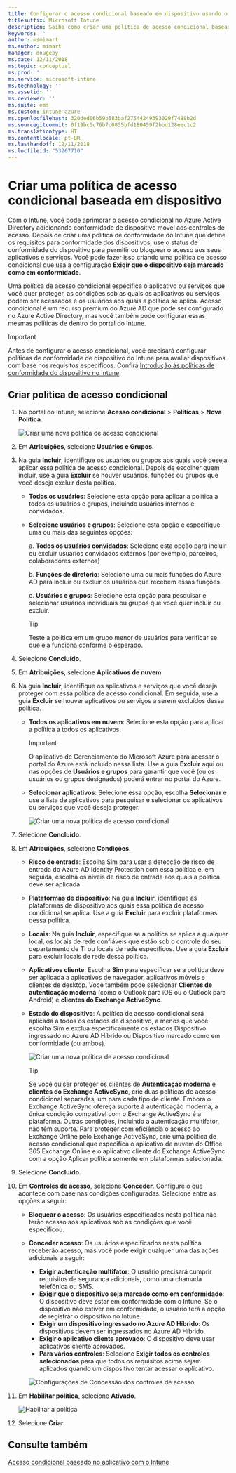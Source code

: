 ```yaml
---
title: Configurar o acesso condicional baseado em dispositivo usando o Intune
titlesuffix: Microsoft Intune
description: Saiba como criar uma política de acesso condicional baseada em dispositivo com base na conformidade de dispositivo do Microsoft Intune e no gerenciamento de aplicativo móvel.
keywords: ''
author: msmimart
ms.author: mimart
manager: dougeby
ms.date: 12/11/2018
ms.topic: conceptual
ms.prod: ''
ms.service: microsoft-intune
ms.technology: ''
ms.assetid: ''
ms.reviewer: ''
ms.suite: ems
ms.custom: intune-azure
ms.openlocfilehash: 320ded06b59b583baf27544249393029f7488b2d
ms.sourcegitcommit: 0f19bc5c76b7c0835bfd180459f2bbd128eec1c2
ms.translationtype: HT
ms.contentlocale: pt-BR
ms.lasthandoff: 12/11/2018
ms.locfileid: "53267710"
---
```

# <a name="create-a-device-based-conditional-access-policy"></a>Criar uma política de acesso condicional baseada em dispositivo

Com o Intune, você pode aprimorar o acesso condicional no Azure Active Directory adicionando conformidade de dispositivo móvel aos controles de acesso. Depois de criar uma política de conformidade do Intune que define os requisitos para conformidade dos dispositivos, use o status de conformidade do dispositivo para permitir ou bloquear o acesso aos seus aplicativos e serviços. Você pode fazer isso criando uma política de acesso condicional que usa a configuração **Exigir que o dispositivo seja marcado como em conformidade**. 

Uma política de acesso condicional especifica o aplicativo ou serviços que você quer proteger, as condições sob as quais os aplicativos ou serviços podem ser acessados e os usuários aos quais a política se aplica. Acesso condicional é um recurso premium do Azure AD que pode ser configurado no Azure Active Directory, mas você também pode configurar essas mesmas políticas de dentro do portal do Intune. 

> [!IMPORTANT]
> Antes de configurar o acesso condicional, você precisará configurar políticas de conformidade de dispositivo do Intune para avaliar dispositivos com base nos requisitos específicos. Confira [Introdução às políticas de conformidade do dispositivo no Intune](device-compliance-get-started.md).

## <a name="create-conditional-access-policy"></a>Criar política de acesso condicional

1.  No portal do Intune, selecione **Acesso condicional** > **Políticas** > **Nova Política**.
   
    ![Criar uma nova política de acesso condicional](media/create-conditional-access-intune/create-ca.png)
 
2.  Em **Atribuições**, selecione **Usuários e Grupos**. 
3.  Na guia **Incluir**, identifique os usuários ou grupos aos quais você deseja aplicar essa política de acesso condicional. Depois de escolher quem incluir, use a guia **Excluir** se houver usuários, funções ou grupos que você deseja excluir desta política.  
    - **Todos os usuários**: Selecione esta opção para aplicar a política a todos os usuários e grupos, incluindo usuários internos e convidados.
  
    - **Selecione usuários e grupos**: Selecione esta opção e especifique uma ou mais das seguintes opções:
  
      a. **Todos os usuários convidados**: Selecione esta opção para incluir ou excluir usuários convidados externos (por exemplo, parceiros, colaboradores externos)
       
      b. **Funções de diretório**: Selecione uma ou mais funções do Azure AD para incluir ou excluir os usuários que recebem essas funções.
      
      c. **Usuários e grupos**: Selecione esta opção para pesquisar e selecionar usuários individuais ou grupos que você quer incluir ou excluir.
     
       > [!TIP]  
       > Teste a política em um grupo menor de usuários para verificar se que ela funciona conforme o esperado.
4.  Selecione **Concluído**.
5.  Em **Atribuições**, selecione **Aplicativos de nuvem**. 
6.  Na guia **Incluir**, identifique os aplicativos e serviços que você deseja proteger com essa política de acesso condicional. Em seguida, use a guia **Excluir** se houver aplicativos ou serviços a serem excluídos dessa política.
    - **Todos os aplicativos em nuvem**: Selecione esta opção para aplicar a política a todos os aplicativos.
      > [!IMPORTANT]  
      > O aplicativo de Gerenciamento do Microsoft Azure para acessar o portal do Azure está incluído nessa lista. Use a guia **Excluir** aqui ou nas opções de **Usuários e grupos** para garantir que você (ou os usuários ou grupos designados) poderá entrar no portal do Azure. 

    - **Selecionar aplicativos**: Selecione essa opção, escolha **Selecionar** e use a lista de aplicativos para pesquisar e selecionar os aplicativos ou serviços que você deseja proteger.
    
      ![Criar uma nova política de acesso condicional](media/create-conditional-access-intune/create-ca-select-apps.png)

7.  Selecione **Concluído**.
8.  Em **Atribuições**, selecione **Condições**.
    - **Risco de entrada**: Escolha Sim para usar a detecção de risco de entrada do Azure AD Identity Protection com essa política e, em seguida, escolha os níveis de risco de entrada aos quais a política deve ser aplicada.
    - **Plataformas de dispositivo**: Na guia **Incluir**, identifique as plataformas de dispositivo aos quais essa política de acesso condicional se aplica. Use a guia **Excluir** para excluir plataformas dessa política.
    - **Locais**: Na guia **Incluir**, especifique se a política se aplica a qualquer local, os locais de rede confiáveis que estão sob o controle do seu departamento de TI ou locais de rede específicos. Use a guia **Excluir** para excluir locais de rede dessa política. 
    - **Aplicativos cliente**: Escolha **Sim** para especificar se a política deve ser aplicada a aplicativos de navegador, aplicativos móveis e clientes de desktop. Você também pode selecionar **Clientes de autenticação moderna** (como o Outlook para iOS ou o Outlook para Android) e **clientes do Exchange ActiveSync**.
    - **Estado do dispositivo**: A política de acesso condicional será aplicada a todos os estados de dispositivo, a menos que você escolha Sim e exclua especificamente os estados Dispositivo ingressado no Azure AD Híbrido ou Dispositivo marcado como em conformidade (ou ambos).
    
      ![Criar uma nova política de acesso condicional](media/create-conditional-access-intune/create-ca-device-platforms.png)

      > [!TIP]  
      > Se você quiser proteger os clientes de **Autenticação moderna** e **clientes do Exchange ActiveSync**, crie duas políticas de acesso condicional separadas, um para cada tipo de cliente. Embora o Exchange ActiveSync ofereça suporte à autenticação moderna, a única condição compatível com o Exchange ActiveSync é a plataforma. Outras condições, incluindo a autenticação multifator, não têm suporte. Para proteger com eficiência o acesso ao Exchange Online pelo Exchange ActiveSync, crie uma política de acesso condicional que especifica o aplicativo de nuvem do Office 365 Exchange Online e o aplicativo cliente do Exchange ActiveSync com a opção Aplicar política somente em plataformas selecionada.

9.  Selecione **Concluído**.
10. Em **Controles de acesso**, selecione **Conceder**. Configure o que acontece com base nas condições configuradas.  Selecione entre as opções a seguir:
    - **Bloquear o acesso**: Os usuários especificados nesta política não terão acesso aos aplicativos sob as condições que você especificou.
    - **Conceder acesso**: Os usuários especificados nesta política receberão acesso, mas você pode exigir qualquer uma das ações adicionais a seguir:
      - **Exigir autenticação multifator**: O usuário precisará cumprir requisitos de segurança adicionais, como uma chamada telefônica ou SMS.
      - **Exigir que o dispositivo seja marcado como em conformidade**: O dispositivo deve estar em conformidade com o Intune. Se o dispositivo não estiver em conformidade, o usuário terá a opção de registrar o dispositivo no Intune. 
      - **Exigir um dispositivo ingressado no Azure AD Híbrido**: Os dispositivos devem ser ingressados no Azure AD Híbrido.
      - **Exigir o aplicativo cliente aprovado**: O dispositivo deve usar aplicativos cliente aprovados. 
      - **Para vários controles**: Selecione **Exigir todos os controles selecionados** para que todos os requisitos acima sejam aplicados quando um dispositivo tentar acessar o aplicativo.
    
      ![Configurações de Concessão dos controles de acesso](media/create-conditional-access-intune/create-ca-grant-access-settings.png)
 
11. Em **Habilitar política**, selecione **Ativado**.
     
     ![Habilitar a política](media/create-conditional-access-intune/enable-policy.png)

12. Selecione **Criar**.

## <a name="see-also"></a>Consulte também
[Acesso condicional baseado no aplicativo com o Intune](app-based-conditional-access-intune.md)
